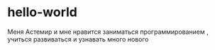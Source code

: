 # hello-world

Меня  Астемир  и мне нравится заниматься программированием , учиться  развиваться и узнавать много нового
